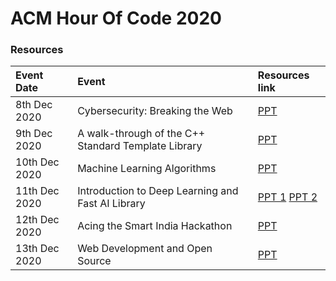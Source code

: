 # ACM Hour Of Code 2020

### Resources
<style>
table {
    width:100%;
}
</style>

| Event Date     | Event | Resources link     |
| :---        |    :----   |          :--- |
| 8th Dec 2020   |Cybersecurity: Breaking the Web   | [PPT]()   |
| 9th Dec 2020   | A walk-through of the C++ Standard Template Library        | [PPT](https://drive.google.com/file/d/1dMK7zLCFnj10JAEfL_AbUcOJnNtaSI6H/view?usp=sharing)     |
| 10th Dec 2020   | Machine Learning Algorithms| [PPT](https://drive.google.com/file/d/19QneKoMfXLnmF8UMfl1ghA4fdsy-albw/view?usp=sharing)    |
| 11th Dec 2020   | Introduction to Deep Learning and Fast AI Library | [PPT 1](https://drive.google.com/file/d/1kkO4JD9nv0Y-T_pSUKlQOaUuE-oAFUr7/view?usp=sharing) [PPT 2](https://drive.google.com/file/d/1TS2bcY4KcULiGwG94eMfymafEIKMga9w/view?usp=sharing)     |
| 12th Dec 2020   | Acing the Smart India Hackathon       | [PPT](https://drive.google.com/file/d/1Zok9aM8Zdpm_Oojqz9NM7bi7sMmro2YR/view?usp=sharing)      |
| 13th Dec 2020   | Web Development and Open Source        | [PPT](https://prezi.com/p/drsqj0gg2jvh/an-introduction-to-web-development/)      |
